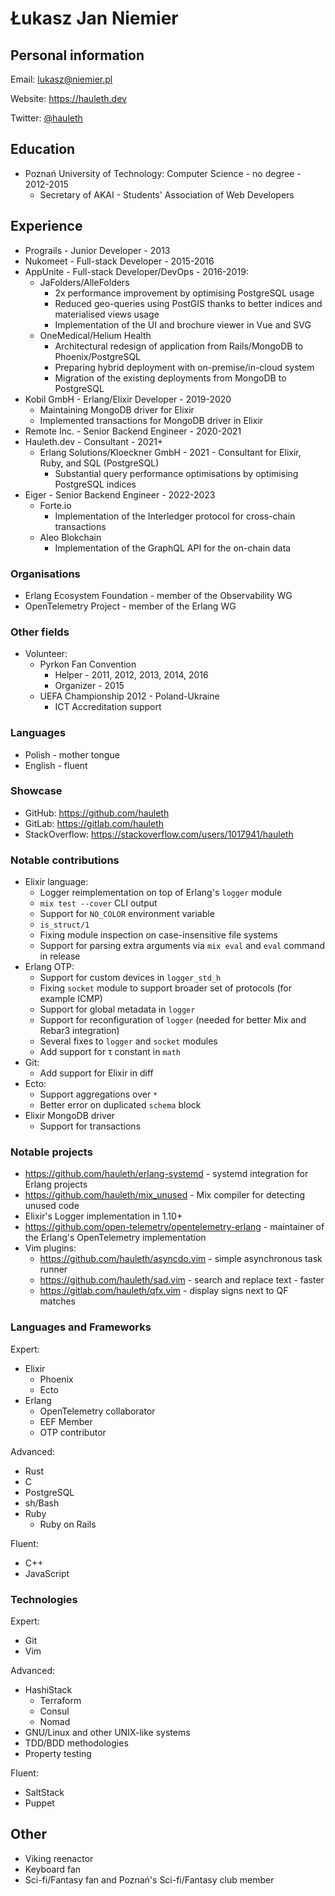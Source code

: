 # Łukasz Jan Niemier

## Personal information

Email:
  <lukasz@niemier.pl>

Website:
  <https://hauleth.dev>

Twitter:
  [@hauleth](https://twitter.com/hauleth)

## Education

- Poznań University of Technology: Computer Science - no degree - 2012-2015
    + Secretary of AKAI - Students' Association of Web Developers

## Experience

- Prograils - Junior Developer - 2013
- Nukomeet - Full-stack Developer - 2015-2016
- AppUnite - Full-stack Developer/DevOps - 2016-2019:
    + JaFolders/AlleFolders
        * 2x performance improvement by optimising PostgreSQL usage
        * Reduced geo-queries using PostGIS thanks to better indices and
        materialised views usage
        * Implementation of the UI and brochure viewer in Vue and SVG
    + OneMedical/Helium Health
        * Architectural redesign of application from Rails/MongoDB to
        Phoenix/PostgreSQL
        * Preparing hybrid deployment with on-premise/in-cloud system
        * Migration of the existing deployments from MongoDB to PostgreSQL
- Kobil GmbH - Erlang/Elixir Developer - 2019-2020
    + Maintaining MongoDB driver for Elixir
    + Implemented transactions for MongoDB driver in Elixir
- Remote Inc. - Senior Backend Engineer - 2020-2021
- Hauleth.dev - Consultant - 2021+
    + Erlang Solutions/Kloeckner GmbH - 2021 - Consultant for Elixir, Ruby, and SQL (PostgreSQL)
        * Substantial query performance optimisations by optimising PostgreSQL indices
- Eiger - Senior Backend Engineer - 2022-2023
    + Forte.io
        - Implementation of the Interledger protocol for cross-chain transactions
    + Aleo Blokchain
        - Implementation of the GraphQL API for the on-chain data

### Organisations

- Erlang Ecosystem Foundation - member of the Observability WG
- OpenTelemetry Project - member of the Erlang WG

### Other fields

- Volunteer:
    + Pyrkon Fan Convention
        * Helper - 2011, 2012, 2013, 2014, 2016
        * Organizer - 2015
    + UEFA Championship 2012 - Poland-Ukraine
        * ICT Accreditation support

### Languages

- Polish - mother tongue
- English - fluent

### Showcase

- GitHub: <https://github.com/hauleth>
- GitLab: <https://gitlab.com/hauleth>
- StackOverflow: <https://stackoverflow.com/users/1017941/hauleth>

### Notable contributions

- Elixir language:
    + Logger reimplementation on top of Erlang's `logger` module
    + `mix test --cover` CLI output
    + Support for `NO_COLOR` environment variable
    + `is_struct/1`
    + Fixing module inspection on case-insensitive file systems
    + Support for parsing extra arguments via `mix eval` and `eval` command in
    release
- Erlang OTP:
    + Support for custom devices in `logger_std_h`
    + Fixing `socket` module to support broader set of protocols (for example
      ICMP)
    + Support for global metadata in `logger`
    + Support for reconfiguration of `logger` (needed for better Mix and Rebar3
      integration)
    + Several fixes to `logger` and `socket` modules
    + Add support for τ constant in `math`
- Git:
    + Add support for Elixir in diff
- Ecto:
    + Support aggregations over `*`
    + Better error on duplicated `schema` block
- Elixir MongoDB driver
    + Support for transactions

### Notable projects

- <https://github.com/hauleth/erlang-systemd> - systemd integration for Erlang
  projects
- <https://github.com/hauleth/mix_unused> - Mix compiler for detecting unused
  code
- Elixir's Logger implementation in 1.10+
- <https://github.com/open-telemetry/opentelemetry-erlang> - maintainer of
  the Erlang's OpenTelemetry implementation
- Vim plugins:
    + <https://github.com/hauleth/asyncdo.vim> - simple asynchronous task runner
    + <https://github.com/hauleth/sad.vim> - search and replace text - faster
    + <https://gitlab.com/hauleth/qfx.vim> - display signs next to QF matches

### Languages and Frameworks

Expert:

- Elixir
    + Phoenix
    + Ecto
- Erlang
    + OpenTelemetry collaborator
    + EEF Member
    + OTP contributor

Advanced:

- Rust
- C
- PostgreSQL
- sh/Bash
- Ruby
    + Ruby on Rails

Fluent:

- C++
- JavaScript

### Technologies

Expert:

- Git
- Vim

Advanced:

- HashiStack
    + Terraform
    + Consul
    + Nomad
- GNU/Linux and other UNIX-like systems
- TDD/BDD methodologies
- Property testing

Fluent:

- SaltStack
- Puppet

## Other

- Viking reenactor
- Keyboard fan
- Sci-fi/Fantasy fan and Poznań's Sci-fi/Fantasy club member
